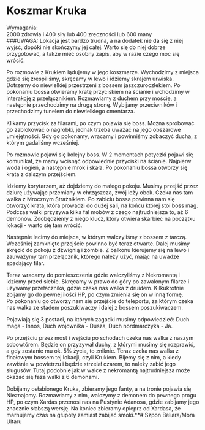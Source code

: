 # Koszmar Kruka

Wymagania:  
2000 zdrowia i 400 siły lub 400 zręczności lub 600 many  
###UWAGA: Lokacja jest bardzo trudna, a na dodatek nie da się z niej wyjść, dopóki nie skończymy jej całej. Warto się do niej dobrze przygotować, a także mieć osobny zapis, aby w razie czego móc się wrócić.

Po rozmowie z Krukiem lądujemy w jego koszmarze. Wychodzimy z miejsca gdzie się zrespiliśmy, skręcamy w lewo i idziemy skrajem urwiska. Dotrzemy do niewielkiej przestrzeni z bossem jaszczuroczłekiem. Po pokonaniu bossa otwieramy kratę przyciskiem na ścianie i wchodzimy w interakcję z przełącznikiem. Rozmawiamy z duchem przy moście, a następnie przechodzimy na drugą stronę. Wybijamy przeciwników i przechodzimy tunelem do niewielkiego cmentarza.

Klikamy przycisk za filarami, po czym pojawia się boss. Można spróbować go zablokować o nagrobki, jednak trzeba uważać na jego obszarowe umiejętności. Gdy go pokonamy, wracamy i powinniśmy zobaczyć ducha, z którym gadaliśmy wcześniej.

Po rozmowie pojawi się kolejny boss. W 2 momentach potyczki pojawi się komunikat, że mamy wcisnąć odpowiednie przyciski na ścianie. Najpierw woda i ogień, a następnie mrok i skała. Po pokonaniu bossa otworzy się krata z dalszym przejściem.

Idziemy korytarzem, aż dojdziemy do małego pokoju. Musimy przejść przez dziurę używając przemiany w chrząszcza, zwój leży obok. Czeka nas tam walka z Mrocznym Strażnikiem. Po zabiciu bossa powinna nam się otworzyć krata, która prowadzi do dużej sali, na końcu której stoi boss mag. Podczas walki przyzywa kilka fal mobów z czego najtrudniejsza to, aż 6 demonów. Zdobędziemy z niego klucz, który otwiera skarbiec na początku lokacji - warto się tam wrócić.

Następnie lecimy do miejsca, w którym walczyliśmy z bossem z tarczą. Wcześniej zamknięte przejście powinno być teraz otwarte. Dalej musimy skręcić do pokoju z dźwignią i zombie. Z balkonu kierujemy się na lewo i zauważymy tam przełącznik, którego należy użyć, mając na uwadze spadający filar.

Teraz wracamy do pomieszczenia gdzie walczyliśmy z Nekromantą i idziemy przed siebie. Skręcamy w prawo do góry po zawalonym filarze i używamy przełacznika, gdzie czeka nas walka z druidem. Kilkukrotnie zbijamy go do pewnej ilości HP, po czym zmienia się on w inną formę.  
Po pokonaniu go otworzy nam się przejście do teleportu, za którym czeka nas walka ze stadem poszukiwaczy i dalej z bossem poszukiwaczem.

Pojawiają się 3 postaci, na których zagadki musimy odpowiedzieć: Duch maga - Innos, Duch wojownika - Dusza, Duch nordmarczyka - Ja.

Po przejściu przez most i wejściu po schodach czeka nas walka z naszym sobowtórem. Będzie on przyzywał duchy, z którymi musimy się rozprawić, a gdy zostanie mu ok. 5% życia, to zniknie. Teraz czeka nas walka z finałowym bossem tej lokacji, czyli Krukiem. Bijemy się z nim, a kiedy zawiśnie w powietrzu i będzie strzelał czarem, to należy zabić jego sługusów. Tutaj podobnie jak w walce z nekromantą najtrudniejsza może okazać się faza walki z 6 demonami.

Dobijamy osłabionego Kruka, zbieramy jego fanty, a na tronie pojawia się Nieznajomy. Rozmawiamy z nim, walczymy z demonem do pewnego progu HP, po czym Xardas przenosi nas na Pustynie Adanosa, gdzie zabijamy jego znacznie słabszą wersję. Na koniec zbieramy opieprz od Xardasa, że marnujemy czas na głupoty zamiast zabijać smoki.\*\*# Szpon Beliara/Mora Ultaru
